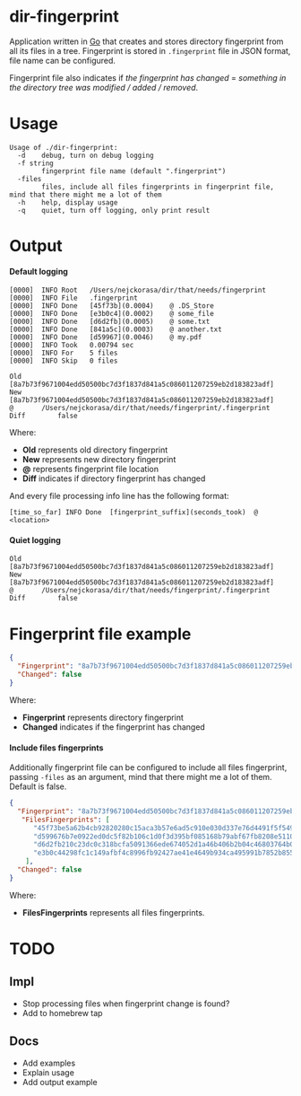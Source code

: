 # dir-fingerprint

Application written in [Go](https://golang.org/) that creates and stores directory fingerprint from all its files in a tree. Fingerprint is stored in `.fingerprint` file in JSON format, file name can be configured.

Fingerprint file also indicates if *the fingerprint has changed* = *something in the directory tree was modified / added / removed*.

# Usage

```
Usage of ./dir-fingerprint:
  -d	debug, turn on debug logging
  -f string
    	fingerprint file name (default ".fingerprint")
  -files
    	files, include all files fingerprints in fingerprint file, mind that there might me a lot of them
  -h	help, display usage
  -q	quiet, turn off logging, only print result
```

# Output

#### Default logging

```
[0000]  INFO Root 	/Users/nejckorasa/dir/that/needs/fingerprint
[0000]  INFO File	.fingerprint
[0000]  INFO Done	[45f73b](0.0004) 	@ .DS_Store
[0000]  INFO Done	[e3b0c4](0.0002) 	@ some_file
[0000]  INFO Done	[d6d2fb](0.0005) 	@ some.txt
[0000]  INFO Done	[841a5c](0.0003) 	@ another.txt
[0000]  INFO Done	[d59967](0.0046) 	@ my.pdf
[0000]  INFO Took	0.00794 sec
[0000]  INFO For	5 files
[0000]  INFO Skip	0 files

Old		[8a7b73f9671004edd50500bc7d3f1837d841a5c086011207259eb2d183823adf]
New		[8a7b73f9671004edd50500bc7d3f1837d841a5c086011207259eb2d183823adf]
@		/Users/nejckorasa/dir/that/needs/fingerprint/.fingerprint
Diff		false
```

Where:

- **Old** represents old directory fingerprint
- **New** represents new directory fingerprint
- **@** represents fingerprint file location
- **Diff** indicates if directory fingerprint has changed


And every file processing info line has the following format:

```
[time_so_far] INFO Done  [fingerprint_suffix](seconds_took)  @ <location>
``` 

#### Quiet logging
 
```
Old		[8a7b73f9671004edd50500bc7d3f1837d841a5c086011207259eb2d183823adf]
New		[8a7b73f9671004edd50500bc7d3f1837d841a5c086011207259eb2d183823adf]
@		/Users/nejckorasa/dir/that/needs/fingerprint/.fingerprint
Diff		false
```

# Fingerprint file example

```json
{
  "Fingerprint": "8a7b73f9671004edd50500bc7d3f1837d841a5c086011207259eb2d183823adf",
  "Changed": false
}
```

Where:

- **Fingerprint** represents directory fingerprint
- **Changed** indicates if the fingerprint has changed


#### Include files fingerprints

Additionally fingerprint file can be configured to include all files fingerprint, passing `-files` as an argument, mind that there might me a lot of them. Default is false.

```json
{
  "Fingerprint": "8a7b73f9671004edd50500bc7d3f1837d841a5c086011207259eb2d183823adf",
   "FilesFingerprints": [
      "45f73be5a62b4cb92820280c15aca3b57e6ad5c910e030d337e76d4491f5f549",
      "d599676b7e0922ed0dc5f82b106c1d0f3d395bf085168b79abf67fb8208e5110",
      "d6d2fb210c23dc0c318bcfa5091366ede674052d1a46b406b2b04c46803764b0",
      "e3b0c44298fc1c149afbf4c8996fb92427ae41e4649b934ca495991b7852b855"
    ],
  "Changed": false
}
```
Where:
 
- **FilesFingerprints** represents all files fingerprints.

# TODO

## Impl
- Stop processing files when fingerprint change is found?
- Add to homebrew tap

## Docs
- Add examples
- Explain usage
- Add output example

